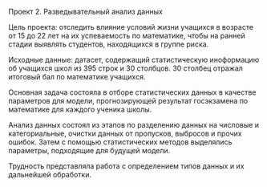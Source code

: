 Проект 2. Разведывательный анализ данных 

Цель проекта:
отследить влияние условий жизни учащихся в возрасте от 15 до 22 лет на их успеваемость по математике, 
чтобы на ранней стадии выявлять студентов, находящихся в группе риска.

Исходные данные: 
датасет, содержащий статистическую иноформацию об учащихся школ из 395 строк и 30 столбцов.
30 столбец отражал итоговый бал по математике учащихся.

Основная задача состояла в отборе статистических данных в качестве параметров для модели, 
прогнозирующей результат госэкзамена по математике для каждого ученика школы.

Анализ данных состоял из этапов по разделению данных на числовые и категориальные, очистки данных от пропусков, выбросов и прочих ошибок.
Затем с помощью статистических методов выделялись параметры, подходящие для будущей модели.

Трудность представляла работа с определением типов данных и их дальнейшей обработки.